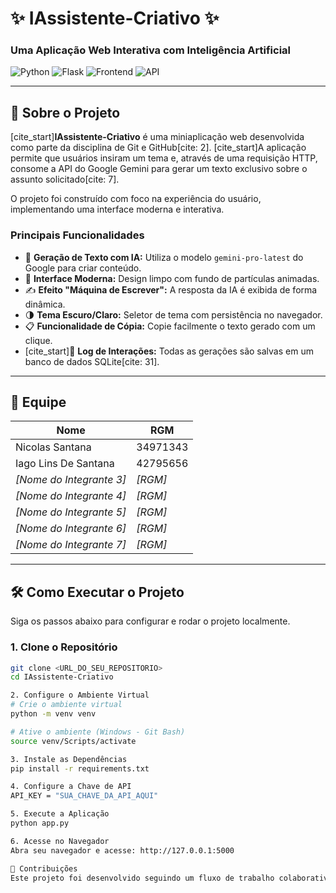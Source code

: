 # ✨ IAssistente-Criativo ✨

### Uma Aplicação Web Interativa com Inteligência Artificial

![Python](https://img.shields.io/badge/Python-3.x-blue.svg)
![Flask](https://img.shields.io/badge/Flask-2.x-black.svg)
![Frontend](https://img.shields.io/badge/Frontend-HTML_CSS_JS-orange.svg)
![API](https://img.shields.io/badge/API-Google_Gemini-red.svg)

---

## 🚀 Sobre o Projeto

[cite_start]**IAssistente-Criativo** é uma miniaplicação web desenvolvida como parte da disciplina de Git e GitHub[cite: 2]. [cite_start]A aplicação permite que usuários insiram um tema e, através de uma requisição HTTP, consome a API do Google Gemini para gerar um texto exclusivo sobre o assunto solicitado[cite: 7].

O projeto foi construído com foco na experiência do usuário, implementando uma interface moderna e interativa.

### Principais Funcionalidades
- 🔮 **Geração de Texto com IA:** Utiliza o modelo `gemini-pro-latest` do Google para criar conteúdo.
- 🎨 **Interface Moderna:** Design limpo com fundo de partículas animadas.
- ✍️ **Efeito "Máquina de Escrever":** A resposta da IA é exibida de forma dinâmica.
- 🌗 **Tema Escuro/Claro:** Seletor de tema com persistência no navegador.
- 📋 **Funcionalidade de Cópia:** Copie facilmente o texto gerado com um clique.
- [cite_start]💾 **Log de Interações:** Todas as gerações são salvas em um banco de dados SQLite[cite: 31].

---

## 👥 Equipe

| Nome                 | RGM      |
| -------------------- | -------- |
| Nicolas Santana      | 34971343 |
| Iago Lins De Santana | 42795656 |
| *[Nome do Integrante 3]* | *[RGM]* |
| *[Nome do Integrante 4]* | *[RGM]* |
| *[Nome do Integrante 5]* | *[RGM]* |
| *[Nome do Integrante 6]* | *[RGM]* |
| *[Nome do Integrante 7]* | *[RGM]* |

---

## 🛠️ Como Executar o Projeto

Siga os passos abaixo para configurar e rodar o projeto localmente.

### **1. Clone o Repositório**
```bash
git clone <URL_DO_SEU_REPOSITORIO>
cd IAssistente-Criativo 

2. Configure o Ambiente Virtual
# Crie o ambiente virtual
python -m venv venv

# Ative o ambiente (Windows - Git Bash)
source venv/Scripts/activate

3. Instale as Dependências
pip install -r requirements.txt

4. Configure a Chave de API
API_KEY = "SUA_CHAVE_DA_API_AQUI"

5. Execute a Aplicação
python app.py

6. Acesse no Navegador
Abra seu navegador e acesse: http://127.0.0.1:5000

🤝 Contribuições
Este projeto foi desenvolvido seguindo um fluxo de trabalho colaborativo. Cada integrante trabalhou em sua própria branch e todas as novas funcionalidades foram integradas à branch principal (main) através de Pull Requests, permitindo a revisão de código e um desenvolvimento organizado.
